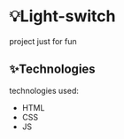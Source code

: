 # 💡Light-switch

<p> project just for fun </p>

## ✨Technologies 

technologies used:

- HTML
- CSS
- JS
